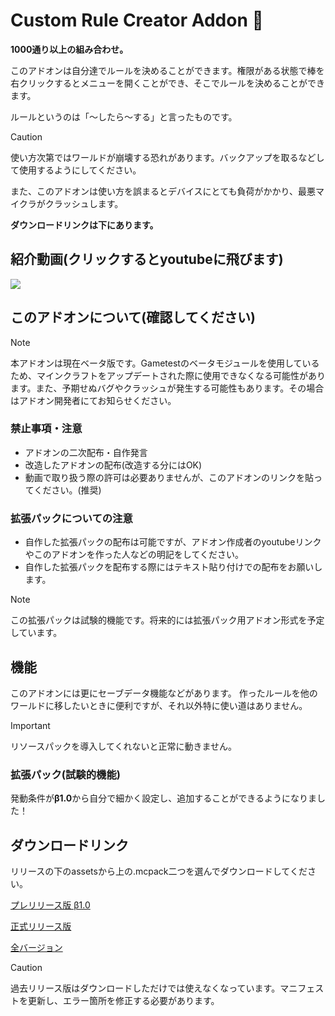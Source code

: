 # Custom Rule Creator Addon 🔨
**1000通り以上の組み合わせ。**

このアドオンは自分達でルールを決めることができます。権限がある状態で棒を右クリックするとメニューを開くことができ、そこでルールを決めることができます。

ルールというのは「～したら～する」と言ったものです。

> [!CAUTION]
> 使い方次第ではワールドが崩壊する恐れがあります。バックアップを取るなどして使用するようにしてください。
> 
> また、このアドオンは使い方を誤まるとデバイスにとても負荷がかかり、最悪マイクラがクラッシュします。

**ダウンロードリンクは下にあります。**
## 紹介動画(クリックするとyoutubeに飛びます)
[![](https://media.discordapp.net/attachments/1036911468416872450/1256460972248399932/httpsdiscord.cominviteWuVMQbYaxt.png?ex=6680d9f7&is=667f8877&hm=be12e698d400c5b6cd2c34503adc36c759575baf6b80e8dc1cb5954bd578f5ec&=&format=webp&quality=lossless&width=1177&height=662)](https://youtu.be/rcW3l2CJnF8?si=NQOo8HAB-g6mZTNS)
## このアドオンについて(確認してください)
> [!Note]
> 本アドオンは現在ベータ版です。Gametestのベータモジュールを使用しているため、マインクラフトをアップデートされた際に使用できなくなる可能性があります。また、予期せぬバグやクラッシュが発生する可能性もあります。その場合はアドオン開発者にてお知らせください。
### 禁止事項・注意
* アドオンの二次配布・自作発言
* 改造したアドオンの配布(改造する分にはOK)
* 動画で取り扱う際の許可は必要ありませんが、このアドオンのリンクを貼ってください。(推奨)
### 拡張パックについての注意
* 自作した拡張パックの配布は可能ですが、アドオン作成者のyoutubeリンクやこのアドオンを作った人などの明記をしてください。
* 自作した拡張パックを配布する際にはテキスト貼り付けでの配布をお願いします。
> [!Note]
> この拡張パックは試験的機能です。将来的には拡張パック用アドオン形式を予定しています。
## 機能
このアドオンには更にセーブデータ機能などがあります。
作ったルールを他のワールドに移したいときに便利ですが、それ以外特に使い道はありません。
> [!IMPORTANT]
> リソースパックを導入してくれないと正常に動きません。
### 拡張パック(試験的機能)
発動条件が**β1.0**から自分で細かく設定し、追加することができるようになりました！
## ダウンロードリンク
リリースの下のassetsから上の.mcpack二つを選んでダウンロードしてください。

[プレリリース版 β1.0](https://github.com/DaySpoon/Custom-Rule-Creator/releases/tag/%CE%B21.0)

[正式リリース版](https://github.com/DaySpoon/Custom-Rule-Creator/releases/latest)

[全バージョン](https://github.com/DaySpoon/Custom-Rule-Creator/releases)

> [!CAUTION]
> 過去リリース版はダウンロードしただけでは使えなくなっています。マニフェストを更新し、エラー箇所を修正する必要があります。
